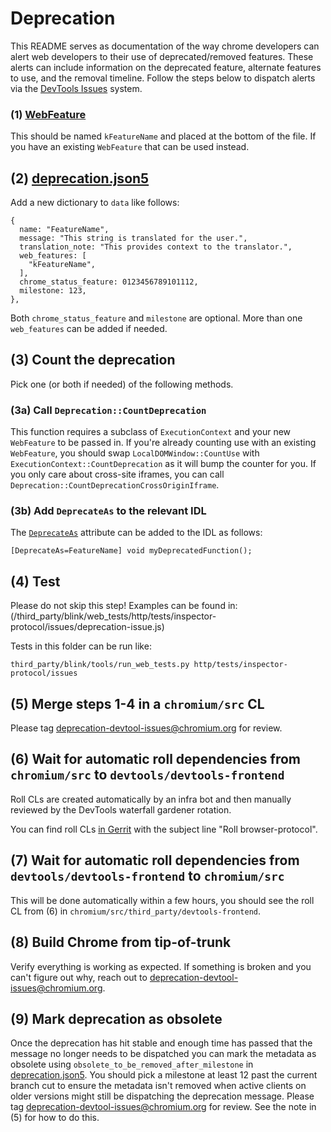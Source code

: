 # Deprecation

This README serves as documentation of the way chrome developers can
alert web developers to their use of deprecated/removed features.
These alerts can include information on the deprecated feature,
alternate features to use, and the removal timeline.
Follow the steps below to dispatch alerts via the
[DevTools Issues](https://developer.chrome.com/docs/devtools/issues/) system.

### (1) [WebFeature](/third_party/blink/public/mojom/use_counter/metrics/web_feature.mojom)

This should be named `kFeatureName` and placed at the bottom of the file.
If you have an existing `WebFeature` that can be used instead.

## (2) [deprecation.json5](/third_party/blink/renderer/core/frame/deprecation/deprecation.json5)

Add a new dictionary to `data` like follows:
```
{
  name: "FeatureName",
  message: "This string is translated for the user.",
  translation_note: "This provides context to the translator.",
  web_features: [
    "kFeatureName",
  ],
  chrome_status_feature: 0123456789101112,
  milestone: 123,
},
```
Both `chrome_status_feature` and `milestone` are optional.
More than one `web_features` can be added if needed.

## (3) Count the deprecation

Pick one (or both if needed) of the following methods.

### (3a) Call `Deprecation::CountDeprecation`

This function requires a subclass of `ExecutionContext` and your new
`WebFeature` to be passed in. If you're already counting use with an existing
`WebFeature`, you should swap `LocalDOMWindow::CountUse` with
`ExecutionContext::CountDeprecation` as it will bump the counter for you. If
you only care about cross-site iframes, you can call
`Deprecation::CountDeprecationCrossOriginIframe`.

### (3b) Add `DeprecateAs` to the relevant IDL

The [`DeprecateAs`](https://chromium.googlesource.com/chromium/src/+/refs/heads/main/third_party/blink/renderer/bindings/IDLExtendedAttributes.md#DeprecateAs_m_a_c) attribute can be added to the IDL as follows:

```
[DeprecateAs=FeatureName] void myDeprecatedFunction();
```

## (4) Test

Please do not skip this step! Examples can be found in:
(/third_party/blink/web_tests/http/tests/inspector-protocol/issues/deprecation-issue.js)

Tests in this folder can be run like:
```
third_party/blink/tools/run_web_tests.py http/tests/inspector-protocol/issues
```

## (5) Merge steps 1-4 in a `chromium/src` CL

Please tag deprecation-devtool-issues@chromium.org for review.

## (6) Wait for automatic roll dependencies from `chromium/src` to `devtools/devtools-frontend`

Roll CLs are created automatically by an infra bot and then manually reviewed by
the DevTools waterfall gardener rotation.

You can find roll CLs [in Gerrit](https://chromium-review.googlesource.com/q/owner:devtools-ci-autoroll-builder@chops-service-accounts.iam.gserviceaccount.com)
with the subject line "Roll browser-protocol".

## (7) Wait for automatic roll dependencies from `devtools/devtools-frontend` to `chromium/src`

This will be done automatically within a few hours, you should see the roll CL
from (6) in `chromium/src/third_party/devtools-frontend`.

## (8) Build Chrome from tip-of-trunk

Verify everything is working as expected.
If something is broken and you can't figure out why, reach out to
deprecation-devtool-issues@chromium.org.

## (9) Mark deprecation as obsolete

Once the deprecation has hit stable and enough time has passed that the message
no longer needs to be dispatched you can mark the metadata as obsolete using
`obsolete_to_be_removed_after_milestone` in
[deprecation.json5](/third_party/blink/renderer/core/frame/deprecation/deprecation.json5).
You should pick a milestone at least 12 past the current branch cut to ensure
the metadata isn't removed when active clients on older versions might still
be dispatching the deprecation message. Please tag
deprecation-devtool-issues@chromium.org for review. See the note in (5) for how to do this.
